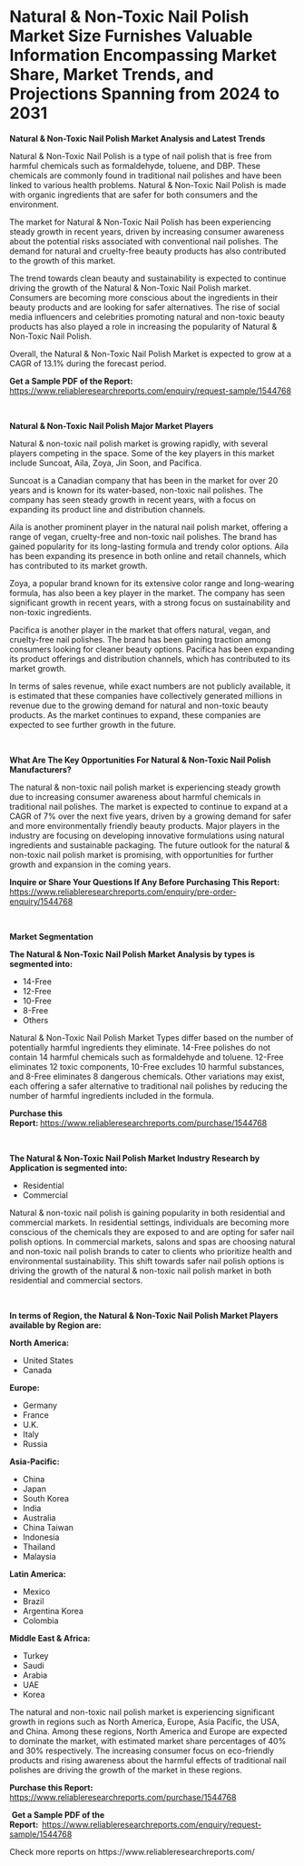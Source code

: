 <p><h1>Natural & Non-Toxic Nail Polish Market Size Furnishes Valuable Information Encompassing Market Share, Market Trends, and Projections Spanning from 2024 to 2031</h1></p><p><strong>Natural & Non-Toxic Nail Polish Market Analysis and Latest Trends</strong></p>
<p><p>Natural & Non-Toxic Nail Polish is a type of nail polish that is free from harmful chemicals such as formaldehyde, toluene, and DBP. These chemicals are commonly found in traditional nail polishes and have been linked to various health problems. Natural & Non-Toxic Nail Polish is made with organic ingredients that are safer for both consumers and the environment.</p><p>The market for Natural & Non-Toxic Nail Polish has been experiencing steady growth in recent years, driven by increasing consumer awareness about the potential risks associated with conventional nail polishes. The demand for natural and cruelty-free beauty products has also contributed to the growth of this market.</p><p>The trend towards clean beauty and sustainability is expected to continue driving the growth of the Natural & Non-Toxic Nail Polish market. Consumers are becoming more conscious about the ingredients in their beauty products and are looking for safer alternatives. The rise of social media influencers and celebrities promoting natural and non-toxic beauty products has also played a role in increasing the popularity of Natural & Non-Toxic Nail Polish.</p><p>Overall, the Natural & Non-Toxic Nail Polish Market is expected to grow at a CAGR of 13.1% during the forecast period.</p></p>
<p><strong>Get a Sample PDF of the Report:&nbsp;</strong> <a href="https://www.reliableresearchreports.com/enquiry/request-sample/1544768">https://www.reliableresearchreports.com/enquiry/request-sample/1544768</a></p>
<p>&nbsp;</p>
<p><strong>Natural & Non-Toxic Nail Polish Major Market Players</strong></p>
<p><p>Natural & non-toxic nail polish market is growing rapidly, with several players competing in the space. Some of the key players in this market include Suncoat, Aila, Zoya, Jin Soon, and Pacifica.</p><p>Suncoat is a Canadian company that has been in the market for over 20 years and is known for its water-based, non-toxic nail polishes. The company has seen steady growth in recent years, with a focus on expanding its product line and distribution channels.</p><p>Aila is another prominent player in the natural nail polish market, offering a range of vegan, cruelty-free and non-toxic nail polishes. The brand has gained popularity for its long-lasting formula and trendy color options. Aila has been expanding its presence in both online and retail channels, which has contributed to its market growth.</p><p>Zoya, a popular brand known for its extensive color range and long-wearing formula, has also been a key player in the market. The company has seen significant growth in recent years, with a strong focus on sustainability and non-toxic ingredients.</p><p>Pacifica is another player in the market that offers natural, vegan, and cruelty-free nail polishes. The brand has been gaining traction among consumers looking for cleaner beauty options. Pacifica has been expanding its product offerings and distribution channels, which has contributed to its market growth.</p><p>In terms of sales revenue, while exact numbers are not publicly available, it is estimated that these companies have collectively generated millions in revenue due to the growing demand for natural and non-toxic beauty products. As the market continues to expand, these companies are expected to see further growth in the future.</p></p>
<p>&nbsp;</p>
<p><strong>What Are The Key Opportunities For Natural & Non-Toxic Nail Polish Manufacturers?</strong></p>
<p><p>The natural & non-toxic nail polish market is experiencing steady growth due to increasing consumer awareness about harmful chemicals in traditional nail polishes. The market is expected to continue to expand at a CAGR of 7% over the next five years, driven by a growing demand for safer and more environmentally friendly beauty products. Major players in the industry are focusing on developing innovative formulations using natural ingredients and sustainable packaging. The future outlook for the natural & non-toxic nail polish market is promising, with opportunities for further growth and expansion in the coming years.</p></p>
<p><strong>Inquire or Share Your Questions If Any Before Purchasing This Report:</strong> <a href="https://www.reliableresearchreports.com/enquiry/pre-order-enquiry/1544768">https://www.reliableresearchreports.com/enquiry/pre-order-enquiry/1544768</a></p>
<p>&nbsp;</p>
<p><strong>Market Segmentation</strong></p>
<p><strong>The Natural & Non-Toxic Nail Polish Market Analysis by types is segmented into:</strong></p>
<p><ul><li>14-Free</li><li>12-Free</li><li>10-Free</li><li>8-Free</li><li>Others</li></ul></p>
<p><p>Natural & Non-Toxic Nail Polish Market Types differ based on the number of potentially harmful ingredients they eliminate. 14-Free polishes do not contain 14 harmful chemicals such as formaldehyde and toluene. 12-Free eliminates 12 toxic components, 10-Free excludes 10 harmful substances, and 8-Free eliminates 8 dangerous chemicals. Other variations may exist, each offering a safer alternative to traditional nail polishes by reducing the number of harmful ingredients included in the formula.</p></p>
<p><strong>Purchase this Report:&nbsp;</strong><a href="https://www.reliableresearchreports.com/purchase/1544768">https://www.reliableresearchreports.com/purchase/1544768</a></p>
<p>&nbsp;</p>
<p><strong>The Natural & Non-Toxic Nail Polish Market Industry Research by Application is segmented into:</strong></p>
<p><ul><li>Residential</li><li>Commercial</li></ul></p>
<p><p>Natural & non-toxic nail polish is gaining popularity in both residential and commercial markets. In residential settings, individuals are becoming more conscious of the chemicals they are exposed to and are opting for safer nail polish options. In commercial markets, salons and spas are choosing natural and non-toxic nail polish brands to cater to clients who prioritize health and environmental sustainability. This shift towards safer nail polish options is driving the growth of the natural & non-toxic nail polish market in both residential and commercial sectors.</p></p>
<p>&nbsp;</p>
<p><strong>In terms of Region, the Natural & Non-Toxic Nail Polish Market Players available by Region are:</strong></p>
<p>
    <p> <strong> North America: </strong>
        <ul>
            <li>United States</li>
            <li>Canada</li>
        </ul>
        </p> 
    <p> <strong> Europe: </strong>
        <ul>
            <li>Germany</li>
            <li>France</li>
            <li>U.K.</li>
            <li>Italy</li>
            <li>Russia</li>
        </ul>
        </p> 
    <p> <strong> Asia-Pacific: </strong>
        <ul>
            <li>China</li>
            <li>Japan</li>
            <li>South Korea</li>
            <li>India</li>
            <li>Australia</li>
            <li>China Taiwan</li>
            <li>Indonesia</li>
            <li>Thailand</li>
            <li>Malaysia</li>
        </ul>
        </p> 
    <p> <strong> Latin America: </strong>
        <ul>
            <li>Mexico</li>
            <li>Brazil</li>
            <li>Argentina Korea</li>
            <li>Colombia</li>
        </ul>
        </p> 
    <p> <strong> Middle East & Africa: </strong>
        <ul>
            <li>Turkey</li>
            <li>Saudi</li>
            <li>Arabia</li>
            <li>UAE</li>
            <li>Korea</li>
        </ul>
    </p>
    </p>
<p><p>The natural and non-toxic nail polish market is experiencing significant growth in regions such as North America, Europe, Asia Pacific, the USA, and China. Among these regions, North America and Europe are expected to dominate the market, with estimated market share percentages of 40% and 30% respectively. The increasing consumer focus on eco-friendly products and rising awareness about the harmful effects of traditional nail polishes are driving the growth of the market in these regions.</p></p>
<p><strong>Purchase this Report: </strong><a href="https://www.reliableresearchreports.com/purchase/1544768">https://www.reliableresearchreports.com/purchase/1544768</a></p>
<p>&nbsp;<strong>Get a Sample PDF of the Report:&nbsp;&nbsp;</strong><a href="https://www.reliableresearchreports.com/enquiry/request-sample/1544768">https://www.reliableresearchreports.com/enquiry/request-sample/1544768</a></p>
<p><strong></strong></p>
<p>Check more reports on https://www.reliableresearchreports.com/</p>
